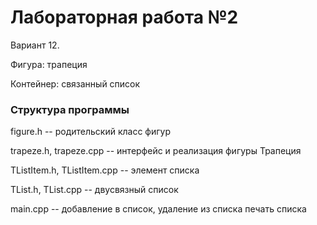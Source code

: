 # Лабораторная работа №2 #

Вариант 12.

Фигура: трапеция

Контейнер: связанный список

### Структура программы ###

figure.h -- родительский класс фигур

trapeze.h, trapeze.cpp -- интерфейс и реализация фигуры Трапеция

TListItem.h, TListItem.cpp -- элемент списка

TList.h, TList.cpp -- двусвязный список

main.cpp -- добавление в список, удаление из списка печать списка